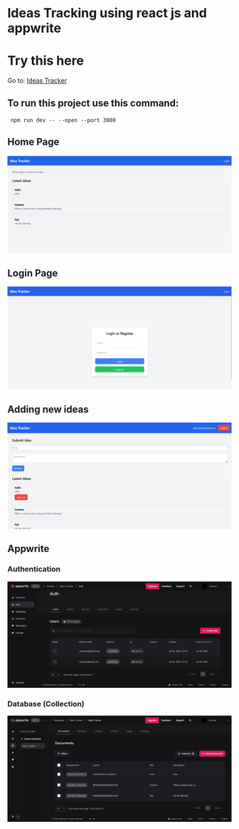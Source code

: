 # Ideas Tracking using react js and appwrite

# Try this here


Go to: [Ideas Tracker](https://learning-appwrite-ideas-tracker.vercel.app/)

## To run this project use this command:

```
 npm run dev -- --open --port 3000
```

## Home Page
![alt text](image.png)

## Login Page
![alt text](image-1.png)


## Adding new ideas
![alt text](image-2.png)


## Appwrite


### Authentication

![auth](image-4.png)

### Database (Collection)

![alt text](image-3.png)